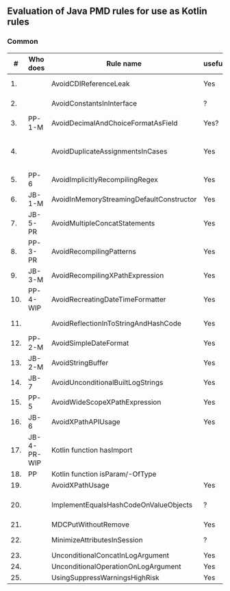 Evaluation of Java PMD rules for use as Kotlin rules
---
### Common

| #   | Who does    | Rule name                                | useful | complexity | used by sponsors | importance  | already available | note / to investigate                                                                                                   |
|-----|-------------|------------------------------------------|--------|------------|------------------|-------------|-------------------|-------------------------------------------------------------------------------------------------------------------------|
| 1.  |             | AvoidCDIReferenceLeak                    | Yes    | Medium     | No               | Low         | Not found         | Kotlin mostly not used with Java/JakartaEE                                                                              |
| 2.  |             | AvoidConstantsInInterface                | ?      | Low?       | Yes              | Low         | Not found         | To investiate                                                                                                           |
| 3.  | PP-1-M      | AvoidDecimalAndChoiceFormatAsField       | Yes?   | Low        | Yes              | High        | Not found         | NumberFormat/DateFormat not included?                                                                                   |
| 4.  |             | AvoidDuplicateAssignmentsInCases         | Yes    | Medium     | Yes              | Low/Medium  | Partly found      | Detekt:DuplicateCaseInWhenExpression has overlap but is not the same. Add example, doc, Questionable if occuring often. |
| 5.  | PP-6        | AvoidImplicitlyRecompilingRegex          | Yes    | High       | Yes              | High        | Not found         | Kotlin has own String/regex, also occurs here? support both?                                                            |
| 6.  | JB-1-M      | AvoidInMemoryStreamingDefaultConstructor | Yes    | Low        | Yes              | High        | Not found         | Kotlin types? -> No                                                                                                     |
| 7.  | JB-5-PR     | AvoidMultipleConcatStatements            | Yes    | Medium     | Yes              | High        | Not found         | How concat in Kotlin? Seems like Java                                                                                   | 
| 8.  | PP-3-PR     | AvoidRecompilingPatterns                 | Yes    | Low/Medium | Yes              | High        | Not found         | Kotlin version?                                                                                                         |
| 9.  | JB-3-M      | AvoidRecompilingXPathExpression          | Yes    | Low        | Yes              | Medium/High | Not found         | Good example ThreadLocal in Kotlin - Done                                                                               |
| 10. | PP-4-WIP    | AvoidRecreatingDateTimeFormatter         | Yes    | Medium     | Yes              | High        | Not found         | -                                                                                                                       |
| 11. |             | AvoidReflectionInToStringAndHashCode     | Yes    | Low/Medium | Yes              | Low/Medium  | Not found         | -                                                                                                                       |
| 12. | PP-2-M      | AvoidSimpleDateFormat                    | Yes    | Low        | Yes              | Medium      | Not found         |                                                                                                                         |
| 13. | JB-2-M      | AvoidStringBuffer                        | Yes    | Low        | Yes              | Low/Medium  | Not found         |                                                                                                                         |
| 14. | JB-7        | AvoidUnconditionalBuiltLogStrings        | Yes    | High       | Yes              | Medium      | Not found         |                                                                                                                         | 
| 15. | PP-5        | AvoidWideScopeXPathExpression            | Yes    | Low        | Yes              | Medium      | Not found         |                                                                                                                         | 
| 16. | JB-6        | AvoidXPathAPIUsage                       | Yes    | Low        | Yes              | Medium      | Not found         | remove VTD reference?, seems old, better alternatives?                                                                  |
| 17. | JB-4-PR-WIP | Kotlin function hasImport                |        |            |                  |             |                   | source to review, not tested, to build+test (how?)                                                                      |
| 18. | PP          | Kotlin function isParam/-OfType          |        |            |                  |             |                   |                                                                                                                         |
| 19. |             | AvoidXPathUsage                          | Yes    | Low        | Yes              | Medium/High | ?                 |                                                                                                                         |
| 20. |             | ImplementEqualsHashCodeOnValueObjects    | ?      | Very High  | ?                | ?           | ?                 | Kotlin has Data classes with eq/hash taken care of. Can be incorrectly not used. Prefer Data class over Lombok.         | 
| 21. |             | MDCPutWithoutRemove                      | Yes    | Low/Medium | Yes              | Medium      | ?                 |                                                                                                                         |
| 22. |             | MinimizeAttributesInSession              | ?      | Low/Medium | ?                | Medium      | ?                 | If used by sponsor, importance is Medium/High                                                                           |
| 23. |             | UnconditionalConcatInLogArgument         | Yes    | Medium     | Yes              | Medium/High | ?                 |                                                                                                                         | 
| 24. |             | UnconditionalOperationOnLogArgument      | Yes    | Medium     | Yes              | Medium/High | ?                 |                                                                                                                         |
| 25. |             | UsingSuppressWarningsHighRisk            | Yes    | Low        | Yes              | High        | ?                 |                                                                                                                         |

